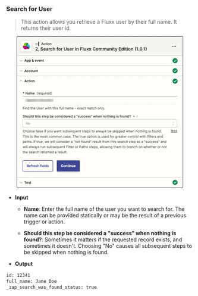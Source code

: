 ### Search for User

> This action allows you retrieve a Fluxx user by their full name. It returns their user id.

<p align="center"><img alt="Search for User" src="../../img/search-for-user.png" width="448px"></p>

* **Input**
  * **Name**: Enter the full name of the user you want to search for. The name can be provided statically or may be the result of a previous trigger or action.

  * **Should this step be considered a "success" when nothing is found?**: Sometimes it matters if the requested record exists, and sometimes it doesn't. Choosing "No" causes all subsequent steps to be skipped when nothing is found.

* **Output**
```
id: 12341
full_name: Jane Doe
_zap_search_was_found_status: true
```